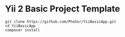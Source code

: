Yii 2 Basic Project Template
============================

```shell
git clone https://github.com/PhoSor/YiiBasicApp.git
cd YiiBasicApp
composer install
```